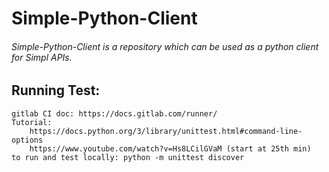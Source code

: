 # Simple-Python-Client

###### Simple-Python-Client is a repository which can be used as a python client for Simpl APIs.

## Running Test:
    gitlab CI doc: https://docs.gitlab.com/runner/
    Tutorial:
        https://docs.python.org/3/library/unittest.html#command-line-options
        https://www.youtube.com/watch?v=Hs8LCilGVaM (start at 25th min)
    to run and test locally: python -m unittest discover